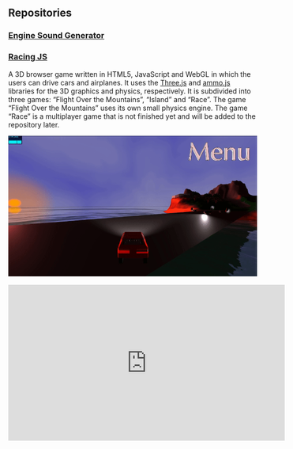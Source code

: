 ## Repositories

### [Engine Sound Generator](https://github.com/Antonio-R1/engine-sound-generator)

### [Racing JS](https://github.com/Antonio-R1/racing-js)
A 3D browser game written in HTML5, JavaScript and WebGL in which the users can drive cars and airplanes. It uses the [Three.js](https://github.com/mrdoob/three.js/) and [ammo.js](https://github.com/kripken/ammo.js/) libraries for the 3D graphics and physics, respectively. It is subdivided into three games: “Flight Over the Mountains”, “Island” and “Race”. The game “Flight Over the Mountains” uses its own small physics engine. The game “Race” is a multiplayer game that is not finished yet and will be added to the repository later.

![Racing JS Island](https://raw.githubusercontent.com/Antonio-R1/racing-js/main/img/game_island.gif)

<iframe width="560" height="315" src="https://www.youtube-nocookie.com/embed/nCZ1Fv8dozI" title="YouTube video player" frameborder="0" allow="accelerometer; autoplay; clipboard-write; encrypted-media; gyroscope; picture-in-picture" allowfullscreen></iframe>
